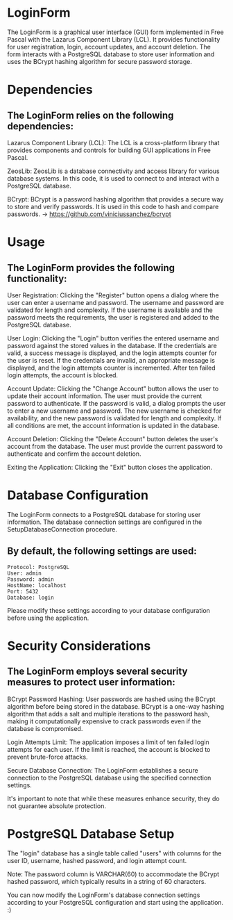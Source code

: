 # LoginForm

The LoginForm is a graphical user interface (GUI) form implemented in Free Pascal with the Lazarus Component Library (LCL). It provides functionality for user registration, login, account updates, and account deletion. The form interacts with a PostgreSQL database to store user information and uses the BCrypt hashing algorithm for secure password storage.

# Dependencies

## The LoginForm relies on the following dependencies:

Lazarus Component Library (LCL): The LCL is a cross-platform library that provides components and controls for building GUI applications in Free Pascal.

ZeosLib: ZeosLib is a database connectivity and access library for various database systems. In this code, it is used to connect to and interact with a PostgreSQL database.

BCrypt: BCrypt is a password hashing algorithm that provides a secure way to store and verify passwords. It is used in this code to hash and compare passwords.
-> https://github.com/viniciussanchez/bcrypt

# Usage

## The LoginForm provides the following functionality:

User Registration: Clicking the "Register" button opens a dialog where the user can enter a username and password. The username and password are validated for length and complexity. If the username is available and the password meets the requirements, the user is registered and added to the PostgreSQL database.

User Login: Clicking the "Login" button verifies the entered username and password against the stored values in the database. If the credentials are valid, a success message is displayed, and the login attempts counter for the user is reset. If the credentials are invalid, an appropriate message is displayed, and the login attempts counter is incremented. After ten failed login attempts, the account is blocked.

Account Update: Clicking the "Change Account" button allows the user to update their account information. The user must provide the current password to authenticate. If the password is valid, a dialog prompts the user to enter a new username and password. The new username is checked for availability, and the new password is validated for length and complexity. If all conditions are met, the account information is updated in the database.

Account Deletion: Clicking the "Delete Account" button deletes the user's account from the database. The user must provide the current password to authenticate and confirm the account deletion.

Exiting the Application: Clicking the "Exit" button closes the application.

# Database Configuration

The LoginForm connects to a PostgreSQL database for storing user information. The database connection settings are configured in the SetupDatabaseConnection procedure. 

## By default, the following settings are used:

    Protocol: PostgreSQL
    User: admin
    Password: admin
    HostName: localhost
    Port: 5432
    Database: login

Please modify these settings according to your database configuration before using the application.

# Security Considerations

## The LoginForm employs several security measures to protect user information:

BCrypt Password Hashing: User passwords are hashed using the BCrypt algorithm before being stored in the database. BCrypt is a one-way hashing algorithm that adds a salt and multiple iterations to the password hash, making it computationally expensive to crack passwords even if the database is compromised.

Login Attempts Limit: The application imposes a limit of ten failed login attempts for each user. If the limit is reached, the account is blocked to prevent brute-force attacks.

Secure Database Connection: The LoginForm establishes a secure connection to the PostgreSQL database using the specified connection settings.

It's important to note that while these measures enhance security, they do not guarantee absolute protection.

# PostgreSQL Database Setup

The "login" database has a single table called "users" with columns for the user ID, username, hashed password, and login attempt count.

Note: The password column is VARCHAR(60) to accommodate the BCrypt hashed password, which typically results in a string of 60 characters.
	
You can now modify the LoginForm's database connection settings according to your PostgreSQL configuration and start using the application. :)

